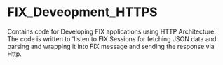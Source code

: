 # FIX_Deveopment_HTTPS
Contains code for Developing FIX applications using HTTP Architecture. The code is written to 'listen'to FIX Sessions for
fetching JSON data and parsing and wrapping it into FIX message and sending the response via Http.

